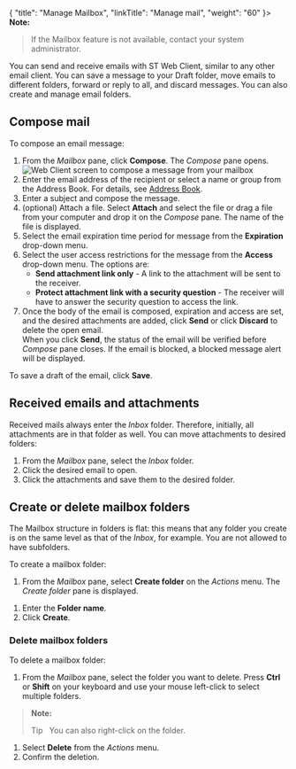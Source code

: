 {
    "title": "Manage Mailbox",
    "linkTitle": "Manage mail",
    "weight": "60"
}> **Note:**
>
> If the Mailbox feature is not available, contact your system administrator.

You can send and receive emails with ST Web Client, similar to any other email client. You can save a message to your Draft folder, move emails to different folders, forward or reply to all, and discard messages. You can also create and manage email folders.

## Compose mail

To compose an email message:

1.  From the *Mailbox* pane, click **Compose**. The *Compose* pane opens.  
    <img src="/Images/SecureTransport/WC_Mailbox_compose.png" class="maxWidth" alt="Web Client screen to compose a message from your mailbox" />
2.  Enter the email address of the recipient or select a name or group from the Address Book. For details, see <a href="../02-manage_files_and_folders/021-address_book" class="MCXref xref">Address Book</a>.
3.  Enter a subject and compose the message.
4.  (optional) Attach a file. Select **Attach** and select the file or drag a file from your computer and drop it on the *Compose* pane. The name of the file is displayed.
5.  Select the email expiration time period for message from the **Expiration** drop-down menu.
6.  Select the user access restrictions for the message from the **Access** drop-down menu. The options are:
    -   **Send attachment link only** - A link to the attachment will be sent to the receiver.
    -   **Protect attachment link with a security question** - The receiver will have to answer the security question to access the link.
7.  Once the body of the email is composed, expiration and access are set, and the desired attachments are added, click **Send** or click **Discard** to delete the open email.  
    When you click **Send**, the status of the email will be verified before *Compose* pane closes. If the email is blocked, a blocked message alert will be displayed.

To save a draft of the email, click **Save**.

## Received emails and attachments

Received mails always enter the *Inbox* folder. Therefore, initially, all attachments are in that folder as well. You can move attachments to desired folders:

1.  From the *Mailbox* pane, select the *Inbox* folder.
2.  Click the desired email to open.
3.  Click the attachments and save them to the desired folder.

## Create or delete mailbox folders

The Mailbox structure in folders is flat: this means that any folder you create is on the same level as that of the *Inbox*, for example. You are not allowed to have subfolders.

To create a mailbox folder:

1.  From the *Mailbox* pane, select **Create folder** on the *Actions* menu. The *Create folder* pane is displayed.

<!-- -->

1.  Enter the **Folder name**.
2.  Click **Create**.

### Delete mailbox folders

To delete a mailbox folder:

1.  From the *Mailbox* pane, select the folder you want to delete.
    Press **Ctrl** or **Shift** on your keyboard and use your mouse left-click to select multiple folders.

> **Note:**
>
> Tip  
> You can also right-click on the folder.

1.  Select **Delete** from the *Actions* menu.
2.  Confirm the deletion.
